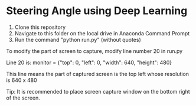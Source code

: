 # Steering Angle using Deep Learning

1. Clone this repository
2. Navigate to this folder on the local drive in Anaconda Command Prompt
3. Run the command "python run.py" (without quotes)


To modify the part of screen to capture, modify line number 20 in run.py

Line 20 is:
    monitor = {"top": 0, "left": 0, "width": 640, "height": 480}

This line means the part of captured screen is the top left whose resolution is 640 x 480

Tip: It is recommended to place screen capture window on the bottom right of the screen.